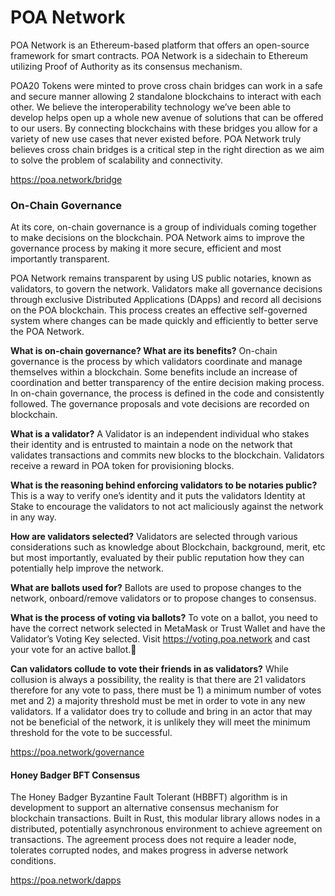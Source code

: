 # POA Network
POA Network is an Ethereum-based platform that offers an open-source framework for smart contracts. POA Network is a sidechain to Ethereum utilizing Proof of Authority as its consensus mechanism.

POA20 Tokens were minted to prove cross chain bridges can work in a safe and secure manner allowing 2 standalone blockchains to interact with each other. We believe the interoperability technology we’ve been able to develop helps open up a whole new avenue of solutions that can be offered to our users. By connecting blockchains with these bridges you allow for a variety of new use cases that never existed before. POA Network truly believes cross chain bridges is a critical step in the right direction as we aim to solve the problem of scalability and connectivity.

https://poa.network/bridge

### On-Chain Governance
At its core, on-chain governance is a group of individuals coming together to make decisions on the blockchain. POA Network aims to improve the governance process by making it more secure, efficient and most importantly transparent. 

POA Network remains transparent by using US public notaries, known as validators, to govern the network. Validators make all governance decisions through exclusive Distributed Applications (DApps) and record all decisions on the POA blockchain. This process creates an effective self-governed system where changes can be made quickly and efficiently to better serve the POA Network.

**What is on-chain governance? What are its benefits?**
On-chain governance is the process by which validators coordinate and manage themselves within a blockchain. Some benefits include an increase of coordination and better transparency of the entire decision making process. 
In on-chain governance, the process is defined in the code and consistently followed. The governance proposals and vote decisions are recorded on blockchain.

**What is a validator?**
A Validator is an independent individual who stakes their identity and is entrusted to maintain a node on the network that validates transactions and commits new blocks to the blockchain. Validators receive a reward in POA token for provisioning blocks.

**What is the reasoning behind enforcing validators to be notaries public?**
This is a way to verify one’s identity and it puts the validators Identity at Stake to encourage the validators to not act maliciously against the network in any way.

**How are validators selected?**
Validators are selected through various considerations such as knowledge about Blockchain, background, merit, etc but most importantly, evaluated by their public reputation how they can potentially help improve the network.

**What are ballots used for?**
Ballots are used to propose changes to the network, onboard/remove validators or to propose changes to consensus.

**What is the process of voting via ballots?**
To vote on a ballot, you need to have the correct network selected in MetaMask or Trust Wallet and have the Validator’s Voting Key selected. Visit https://voting.poa.network and cast your vote for an active ballot.

**Can validators collude to vote their friends in as validators?**
While collusion is always a possibility, the reality is that there are 21 validators therefore for any vote to pass, there must be 1) a minimum number of votes met and 2) a majority threshold must be met in order to vote in any new validators. If a validator does try to collude and bring in an actor that may not be beneficial of the network, it is unlikely they will meet the minimum threshold for the vote to be successful.

https://poa.network/governance


#### Honey Badger BFT Consensus
The Honey Badger Byzantine Fault Tolerant (HBBFT) algorithm is in development to support an alternative consensus mechanism for blockchain transactions. Built in Rust, this modular library allows nodes in a distributed, potentially asynchronous environment to achieve agreement on transactions. The agreement process does not require a leader node, tolerates corrupted nodes, and makes progress in adverse network conditions.

https://poa.network/dapps